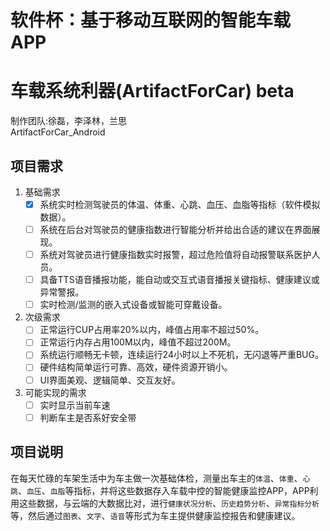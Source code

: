 # 软件杯：基于移动互联网的智能车载APP


# 车载系统利器(ArtifactForCar) beta

制作团队:徐磊，李泽林，兰思<br>
ArtifactForCar_Android


## 项目需求
1. 基础需求
	- [x] 系统实时检测驾驶员的体温、体重、心跳、血压、血脂等指标（软件模拟数据）。
	- [ ] 系统在后台对驾驶员的健康指数进行智能分析并给出合适的建议在界面展现。
	- [ ] 系统对驾驶员进行健康指数实时报警，超过危险值将自动报警联系医护人员。
	- [ ] 具备TTS语音播报功能，能自动或交互式语音播报关键指标、健康建议或异常警报。
	- [ ] 实时检测/监测的嵌入式设备或智能可穿戴设备。
2. 次级需求
	- [ ] 正常运行CUP占用率20%以内，峰值占用率不超过50%。
	- [ ] 正常运行内存占用100M以内，峰值不超过200M。
	- [ ] 系统运行顺畅无卡顿，连续运行24小时以上不死机，无闪退等严重BUG。
	- [ ] 硬件结构简单运行可靠、高效，硬件资源开销小。
	- [ ] UI界面美观、逻辑简单、交互友好。
3. 可能实现的需求
	- [ ] 实时显示当前车速
	- [ ] 判断车主是否系好安全带

## 项目说明
在每天忙碌的车架生活中为车主做一次基础体检，测量出车主的`体温`、`体重`、`心跳`、`血压`、`血脂`等指标，并将这些数据存入车载中控的智能健康监控APP，APP利用这些数据，与云端的大数据比对，进行`健康状况分析`、`历史趋势分析`、`异常指标分析`等，然后通过`图表`、`文字`、`语音`等形式为车主提供健康监控报告和健康建议。
